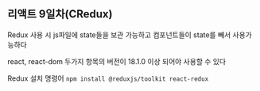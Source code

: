 ## 리액트 9일차(CRedux)  

Redux 사용 시 js파일에 state들을 보관 가능하고 컴포넌트들이 state를 빼서 사용가능하다  

react, react-dom 두가지 항목의 버전이 18.1.0 이상 되어야 사용할 수 있다  

Redux 설치 명령어
```npm install @reduxjs/toolkit react-redux ```

